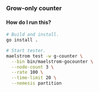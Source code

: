 ### Grow-only counter 

#### How do I run this?

```bash
# Build and install.
go install .

# Start tester.
maelstrom test -w g-counter \
  --bin bin/maelstrom-gocounter \
  --node-count 3 \
  --rate 100 \
  --time-limit 20 \
  --nemesis partition
```
